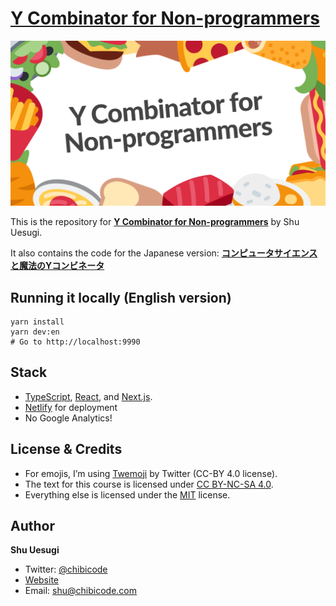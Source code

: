# [Y Combinator for Non-programmers](https://ycombinator.chibicode.com/)

![Y Combinator for Non-programmers](public/static/images/og-image-en.png)

This is the repository for **[Y Combinator for Non-programmers](https://ycombinator.chibicode.com/)** by Shu Uesugi.

It also contains the code for the Japanese version: **[コンピュータサイエンスと魔法のYコンビネータ](https://yj.chibicode.com/)**

## Running it locally (English version)

```
yarn install
yarn dev:en
# Go to http://localhost:9990
```

## Stack

- [TypeScript](https://www.typescriptlang.org/), [React](https://reactjs.org/), and [Next.js](https://nextjs.org/).
- [Netlify](https://netlify.com/) for deployment
- No Google Analytics!

## License & Credits

- For emojis, I’m using [Twemoji](https://github.com/twitter/twemoji) by Twitter (CC-BY 4.0 license).
- The text for this course is licensed under [CC BY-NC-SA 4.0](https://creativecommons.org/licenses/by-nc-sa/4.0/).
- Everything else is licensed under the [MIT](docs/license-non-text.txt) license.

## Author

**Shu Uesugi**

- Twitter: [@chibicode](https://twitter.com/chibicode)
- [Website](https://chibicode.com)
- Email: [shu@chibicode.com](mailto:shu@chibicode.com)